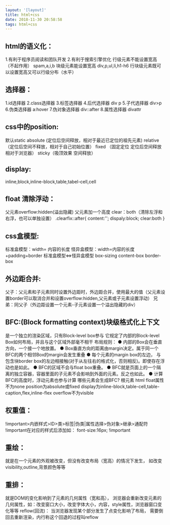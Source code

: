 ```yaml
---
layout: '[layout]'
title: html+css
date: 2018-11-30 20:58:58
tags: html+css
---
```


## html的语义化：
1.有利于程序员阅读和团队开发
2.有利于搜索引擎优化
行级元素不能设置宽高（不起作用）
spam,a,i,b
块级元素能设置宽高
div,p,ul,li,h1-h6
行块级元素既可以设置宽高又可以行级分布（水平）
## 选择器：
1.id选择器
2.class选择器
3.标签选择器
4.后代选择器 div p
5.子代选择器 div>p
6.伪类选择器 a:hover
7.伪对象选择器 div::after
8.属性选择器 divattr

## css中的position:
默认static
absolute (定位后空间释放，相对于最近已定位的祖先元素)
relative （定位后空间不释放，相对于自己初始位置）
fixed （固定定位 定位后空间释放 相对于浏览器）
sticky（吸顶效果 空间释放）

## display:
inline,block,inline-block,table,tabel-cell,cell

## float 清除浮动：
父元素overflow:hidden(溢出隐藏)
父元素加一个高度
clear：both（清除左浮和右浮，也可以单独设置）
.clearfix::after{
content:'';
dispaly:block;
clear:both
}
## css盒模型:
标准盒模型：width= 内容的长度
怪异盒模型：width=内容的长度+padding+border
标准盒模型<=>怪异盒模型 box-sizing
content-box     border-box

## 外边距合并:
父子：父元素和子元素同时设置外边距时，外边距合并，使用最大的值（父元素设置border可以取消合并和设置overflow:hidden,父元素或子元素设置浮动）
兄弟：同父子（外边距设置一个元素-子元素设置一个溢出隐藏的div）

## BFC:(Block formatting context)块级格式化上下文
是一个独立的渲染区域，只有Block-level box参与
它规定了内部的Block-level Box如何布局，并且与这个区域外部毫不相干
布局规则：
  ● 内部的Box会在垂直方向，一个接一个地放置。
  ● Box垂直方向的距离由margin决定。属于同一个BFC的两个相邻Box的margin会发生重叠
  ● 每个元素的margin box的左边， 与包含块border box的左边相接触(对于从左往右的格式化，否则相反)。即使存在浮动也是如此。
  ● BFC的区域不会与float box重叠。
  ● BFC就是页面上的一个隔离的独立容器，容器里面的子元素不会影响到外面的元素。反之也如此。
  ● 计算BFC的高度时，浮动元素也参与计算
哪些元素会生成BFC?
根元素 html
float属性不为none
position为absolute或fixed
display为inline-block,table-cell,table-caption,flex,inline-flex
overflow不为visible 

## 权重值：
!important>内嵌样式>ID>类>标签|伪类|属性选择>伪对象>继承>通配符
!important在对应的样式后添加如：
font-size:16px; !important

## 重绘：
就是在一个元素的外观被改变，但没有改变布局（宽高）的情况下发生，
如改变visibility,outline,背景颜色等等
## 重排：
就是DOM的变化影响到了元素的几何属性（宽和高），
浏览器会重新改变元素的几何属性，如：改变窗口大小，改变字体大小，内容，style属性，浏览器窗口变化等等
reflow(回流)：
当浏览器发现某个部分发生了点变化影响了布局，
需要倒回去重新渲染，内行称这个回退的过程叫reflow